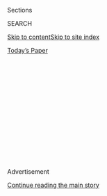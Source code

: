 <div id="app">

<div>

<div>

<div>

<div class="NYTAppHideMasthead css-1q2w90k e1suatyy0">

<div class="section css-ui9rw0 e1suatyy2">

<div class="css-eph4ug er09x8g0">

<div class="css-6n7j50">

</div>

<span class="css-1dv1kvn">Sections</span>

<div class="css-10488qs">

<span class="css-1dv1kvn">SEARCH</span>

</div>

[Skip to content](#site-content)[Skip to site
index](#site-index)

</div>

<div class="css-10698na e1huz5gh0">

</div>

</div>

<div id="masthead-bar-one" class="section hasLinks css-15hmgas e1csuq9d3">

<div class="css-uqyvli e1csuq9d0">

</div>

<div class="css-1uqjmks e1csuq9d1">

</div>

<div class="css-9e9ivx">

[](https://myaccount.nytimes3xbfgragh.onion/auth/login?response_type=cookie&client_id=vi)

</div>

<div class="css-1bvtpon e1csuq9d2">

[Today’s
Paper](https://www.nytimes3xbfgragh.onion/section/todayspaper)

</div>

</div>

</div>

</div>

<div data-aria-hidden="false">

<div id="site-content" data-role="main">

<div>

<div class="css-1aor85t" style="opacity:0.000000001;z-index:-1;visibility:hidden">

<div class="css-1hqnpie">

<div class="css-epjblv">

<span class="css-17xtcya">[Opinion](/section/opinion)</span><span class="css-x15j1o">|</span><span class="css-fwqvlz">TikTok
Is Wonderful. I Still Don’t Want It on My
Phone.</span>

</div>

<div class="css-k008qs">

<div class="css-1iwv8en">

<span class="css-18z7m18"></span>

<div>

</div>

</div>

<span class="css-1n6z4y">https://nyti.ms/30icsjT</span>

<div class="css-1705lsu">

<div class="css-4xjgmj">

<div class="css-4skfbu" data-role="toolbar" data-aria-label="Social Media Share buttons, Save button, and Comments Panel with current comment count" data-testid="share-tools">

  - 
  - 
  - 
  - 
    
    <div class="css-6n7j50">
    
    </div>

  - 
  - 

</div>

</div>

</div>

</div>

</div>

</div>

<div id="NYT_TOP_BANNER_REGION" class="css-13pd83m">

</div>

<div id="top-wrapper" class="css-1sy8kpn">

<div id="top-slug" class="css-l9onyx">

Advertisement

</div>

[Continue reading the main
story](#after-top)

<div class="ad top-wrapper" style="text-align:center;height:100%;display:block;min-height:250px">

<div id="top" class="place-ad" data-position="top" data-size-key="top">

</div>

</div>

<div id="after-top">

</div>

</div>

<div>

<div class="css-v5btjw etb61u70">

<div class="css-v05ibm etb61u71">

[Opinion](/section/opinion)

</div>

</div>

<div id="sponsor-wrapper" class="css-1hyfx7x">

<div id="sponsor-slug" class="css-19vbshk">

Supported by

</div>

[Continue reading the main
story](#after-sponsor)

<div id="sponsor" class="ad sponsor-wrapper" style="text-align:center;height:100%;display:block">

</div>

<div id="after-sponsor">

</div>

</div>

<div class="css-186x18t">

</div>

<div class="css-1vkm6nb ehdk2mb0">

# TikTok Is Wonderful. I Still Don’t Want It on My Phone.

</div>

There’s good reason to remain skeptical about the Chinese-owned company,
but for now it’s one of the best social media platforms.

<div class="css-18e8msd">

<div class="css-vp77d3 epjyd6m0">

<div class="css-1p10dcb ey68jwv0" data-aria-hidden="true">

![Kara
Swisher](https://static01.graylady3jvrrxbe.onion/images/2018/08/02/opinion/02swisher/02swisher-thumbLarge.png
"Kara Swisher")

</div>

<div class="css-1baulvz">

By <span class="css-1baulvz last-byline" itemprop="name">Kara
Swisher</span>

<div class="css-8atqhb">

Ms. Swisher is a contributing Opinion writer.

</div>

</div>

</div>

  - July 17,
    2020

  - 
    
    <div class="css-4xjgmj">
    
    <div class="css-d8bdto" data-role="toolbar" data-aria-label="Social Media Share buttons, Save button, and Comments Panel with current comment count" data-testid="share-tools">
    
      - 
      - 
      - 
      - 
        
        <div class="css-6n7j50">
        
        </div>
    
      - 
      - 
    
    </div>
    
    </div>

</div>

<div class="css-79elbk" data-testid="photoviewer-wrapper">

<div class="css-z3e15g" data-testid="photoviewer-wrapper-hidden">

</div>

<div class="css-1a48zt4 ehw59r15" data-testid="photoviewer-children">

![<span class="css-16f3y1r e13ogyst0" data-aria-hidden="true">People
making a TikTok dance video on the terrace of their residence in
Hyderabad,
India.</span><span class="css-cnj6d5 e1z0qqy90" itemprop="copyrightHolder"><span class="css-1ly73wi e1tej78p0">Credit...</span><span><span>Noah
Seelam/Agence France-Presse — Getty
Images</span></span></span>](https://static01.graylady3jvrrxbe.onion/images/2020/07/16/opinion/16Swisher/16Swisher-articleLarge-v2.jpg?quality=75&auto=webp&disable=upscale)

</div>

</div>

<div class="css-mdjrty">

[阅读简体中文版](https://cn.nytimes3xbfgragh.onion/opinion/20200720/tiktok-ban-china/ "Read in Simplified Chinese")[閱讀繁體中文版](https://cn.nytimes3xbfgragh.onion/opinion/20200720/tiktok-ban-china/zh-hant/ "Read in Traditional Chinese")

</div>

</div>

<div class="section meteredContent css-1r7ky0e" name="articleBody" itemprop="articleBody">

<div class="css-1fanzo5 StoryBodyCompanionColumn">

<div class="css-53u6y8">

I confess: I have a TikTok-designated burner phone.

The short-video sharing service sucked me in immediately with its
algorithmically perfect cascade of videos that has been designed to
entertain me for forever.

I marvel at how smoothly it works. I am even more gobsmacked by the
creativity on display — by many kinds of people, both professional
entertainers and just regular folks (and not just teenagers).

It is perhaps the best social media — with an emphasis on media —
network to come along in quite a while. Simply put, it is a wonderful
tech product.

Just recently: The shoe-jumping people. The superhero suit-switching
guy. Fabulous lesbian pairs like Madison Bailey and Mariah Linney. The
chai-making-judging stylings of Kevin Wilson, he of the perpetually
raised eyebrow. And of course, the comic Sarah Cooper’s epic and
eviscerating Trump translating.

</div>

</div>

<div class="css-1fanzo5 StoryBodyCompanionColumn">

<div class="css-53u6y8">

TikTok, of course, has many of the problems that plague other social
media platforms: the haters, the liars, the toxic posters. But it is —
for now — one of the better places to spend time online, compared with
other similar services.

</div>

</div>

<div class="css-79elbk" data-testid="photoviewer-wrapper">

<div class="css-z3e15g" data-testid="photoviewer-wrapper-hidden">

</div>

<div class="css-1a48zt4 ehw59r15" data-testid="photoviewer-children">

![<span class="css-16f3y1r e13ogyst0" data-aria-hidden="true">Roommates
who lost their jobs during the pandemic making a TikTok video on their
roof in
Brooklyn.</span><span class="css-cnj6d5 e1z0qqy90" itemprop="copyrightHolder"><span class="css-1ly73wi e1tej78p0">Credit...</span><span>Kirsten
Luce for The New York
Times</span></span>](https://static01.graylady3jvrrxbe.onion/images/2020/07/16/opinion/16Swisher2/merlin_171745821_cc5731ed-e82e-47bb-a740-8814d8681e26-articleLarge.jpg?quality=75&auto=webp&disable=upscale)

</div>

</div>

<div class="css-1fanzo5 StoryBodyCompanionColumn">

<div class="css-53u6y8">

Still, I don’t want TikTok on my main iPhone. The reason is obvious to
most people who have been [paying attention to the
news](https://www.nytimes3xbfgragh.onion/2020/07/15/technology/tiktok-washington-lobbyist.html)
of late: I worry about security and surveillance because TikTok is owned
by a Chinese company (called ByteDance).

In some ways, I feel stupid revving up my Google Pixel to use one app
since there is no proof of nefarious behavior by TikTok. And many
American tech companies whose services live on my mobile phone are,
let’s be honest, data thieves themselves.

But while the efforts by U.S. companies to suck up personal data and
turn it into revenue are ongoing, the many tech firms operating in China
can be influenced and even controlled by the Chinese government. With
quite a lot of confidential information on my phone, I have become extra
wary.

</div>

</div>

<div class="css-1fanzo5 StoryBodyCompanionColumn">

<div class="css-53u6y8">

Let me be clear: I am not faux indignant with a [Mike Pompeo-level of
alarm](https://www.nytimes3xbfgragh.onion/reuters/2020/07/07/business/07reuters-usa-tiktok-china-pompeo.html)
about TikTok. The secretary of state recently made one of this
administration’s typically disingenuous threats that it might move to
ban the app for security reasons, while also referencing actions taken
against other Chinese companies like Huawei and ZTE.

TikTok pushed back, noting after the Pompeo barb that the company has an
American chief executive and hundreds of key leaders based in the United
States.

“We have no higher priority than promoting a safe and secure app
experience for our users,” a TikTok representative said in a statement.
“We have never provided user data to the Chinese government, nor would
we do so if asked.” Though small, with only 35 people on staff, TikTok
has also leaned into significantly upgrading its lobbying forces in
Washington.

That makes sense since the anti-TikTok sentiment is gaining steam in the
capital. Aside from Mr. Pompeo’s bluster, there is a [Republican bill in
Congress pushed by Senator Josh
Hawley](https://www.nytimes3xbfgragh.onion/reuters/2020/07/15/technology/15reuters-usa-legislation-tiktok.html)
to ban the app on federal phones, and many companies have also expressed
worries about its use on corporate phones. There is also a previous and
continuing effort spearheaded by Senator Marco Rubio for the Committee
on Foreign Investment in the United States to look more closely at the
2017 acquisition by ByteDance of Musical.ly, which later became TikTok.

Democrats have also begun to pile on, backing an effort to look into
further violations by TikTok of the Children’s Online Privacy Protection
Act, asking [regulators to
investigate](https://www.nytimes3xbfgragh.onion/reuters/2020/07/07/business/07reuters-tiktok-privacy-children-exclusive.html)whether
the company has since breached [a previous $5.7 million
settlement](https://www.ftc.gov/news-events/press-releases/2019/02/video-social-networking-app-musically-agrees-settle-ftc)with
the Federal Trade Commission over the illegal collection of children’s
personal data.

TikTok is also getting flack abroad, such as a recent move by India in a
sweeping banning of 59 Chinese apps, noting they posed threats to the
country’s “sovereignty and
security.”

</div>

</div>

<div class="css-79elbk" data-testid="photoviewer-wrapper">

<div class="css-z3e15g" data-testid="photoviewer-wrapper-hidden">

</div>

<div class="css-1a48zt4 ehw59r15" data-testid="photoviewer-children">

<div class="css-1xdhyk6 erfvjey0">

<span class="css-1ly73wi e1tej78p0">Image</span>

<div class="css-zjzyr8">

<div data-testid="lazyimage-container" style="height:275.82222222222225px">

</div>

</div>

</div>

<span class="css-16f3y1r e13ogyst0" data-aria-hidden="true">A
pediatrician in Shaoxing, China, recording a TikTok video to provide
information about various
diseases.</span><span class="css-cnj6d5 e1z0qqy90" itemprop="copyrightHolder"><span class="css-1ly73wi e1tej78p0">Credit...</span><span>Costfoto/Barcroft
Media, via Getty Images</span></span>

</div>

</div>

<div class="css-1fanzo5 StoryBodyCompanionColumn">

<div class="css-53u6y8">

The obvious problem for TikTok is a backdrop of heinous digital
surveillance practices by the Chinese government, in its country and
elsewhere, sometimes to quash internal dissent and control its
population, and sometimes to get a leg up on technology by swiping it.
There’s no doubt the Chinese government can control tech firms in China
and has been active in disinformation campaigns on social networks.

</div>

</div>

<div class="css-1fanzo5 StoryBodyCompanionColumn">

<div class="css-53u6y8">

But, aside from the data collection that resulted in the F.T.C.
settlement (a relatively common type of violation), it is still unproven
that TikTok is doing what its detractors are alleging. The company has
been adamant that it stores U.S. user data in the United States, with
back up in Singapore. And then there are complicated tech issues related
to mobile phones, which were best expressed by the tech analyst Ben
Thompson in a recent post on his Stratchery blog: “Banning TikTok
because it is surreptitiously stealing your email doesn’t make technical
sense.”

But he also pointed out that TikTok notes in its privacy policy that “we
may share your information with a parent, subsidiary, or other affiliate
of our corporate group.”

In other words, just because TikTok doesn’t grab your personal
information now does not mean it will not or might not be compelled to
do so in the future. (TikTok says such legal language is standard.)

As for China’s increasingly aggressive application of its
[unconscionable national intelligence
law](https://www.nytimes3xbfgragh.onion/2020/06/28/world/asia/china-hong-kong-national-security-law.html?searchResultPosition=1),
sources with knowledge of the company tell me TikTok is not bound to it
due to its unusual corporate structure. The app, by the way, is
unavailable in China itself.

There are also worries about censorship, since many things have been
disallowed on the app. And, of course, Chinese influence over users.
“The point, though, is not just censorship, but its inverse:
propaganda,” Mr. Thompson wrote. “TikTok’s algorithm, unmoored from the
constraints of your social network or professional content creators, is
free to promote whatever videos it likes, without anyone knowing the
difference.”

He’s right about the concerns and how they will only grow, which is why
TikTok needs to take care, as its popularity explodes, to not fritter
away a good thing.

</div>

</div>

<div class="css-1fanzo5 StoryBodyCompanionColumn">

<div class="css-53u6y8">

There’s one way to make the company’s claims of safety stick. TikTok’s
recent hiring of a well-regarded former Disney executive, Kevin Mayer,
as chief executive is a flashing signal that the company is likely to
spin off of ByteDance as a U.S. company. Going public in America could
mean definitively breaking its chains to the Chinese government — and
perhaps be the best possible answer to the company’s critics. That would
also give TikTok its best shot at becoming a formidable competitor to
Facebook.

That would be a good thing, removing the shadow cast by the Chinese
government and reassuring users like me who wait in anticipation of
Sarah Cooper’s next Trumptastic video.

But until that day, I’m keeping her, the Donald and TikTok on my burner
phone.

</div>

</div>

<div>

</div>

<div class="css-1fanzo5 StoryBodyCompanionColumn">

<div class="css-53u6y8">

*The Times is committed to publishing* [*a diversity of
letters*](https://www.nytimes3xbfgragh.onion/2019/01/31/opinion/letters/letters-to-editor-new-york-times-women.html)
*to the editor. We’d like to hear what you think about this or any of
our articles. Here are some*
[*tips*](https://help.nytimes3xbfgragh.onion/hc/en-us/articles/115014925288-How-to-submit-a-letter-to-the-editor)*.
And here’s our email:*
[*letters@NYTimes.com*](mailto:letters@NYTimes.com)*.*

*Follow The New York Times Opinion section on*
[*Facebook*](https://www.facebookcorewwwi.onion/nytopinion)*,* [*Twitter
(@NYTopinion)*](http://twitter.com/NYTOpinion) *and*
[*Instagram*](https://www.instagram.com/nytopinion/)*, and sign up for
the* [*Opinion Today
newsletter*](http://www.nytimes3xbfgragh.onion/newsletters/opiniontoday/)*.*

</div>

</div>

</div>

<div>

</div>

<div>

</div>

<div>

</div>

<div>

<div id="bottom-wrapper" class="css-1ede5it">

<div id="bottom-slug" class="css-l9onyx">

Advertisement

</div>

[Continue reading the main
story](#after-bottom)

<div id="bottom" class="ad bottom-wrapper" style="text-align:center;height:100%;display:block;min-height:90px">

</div>

<div id="after-bottom">

</div>

</div>

</div>

</div>

</div>

## Site Index

<div>

</div>

## Site Information Navigation

  - [© <span>2020</span> <span>The New York Times
    Company</span>](https://help.nytimes3xbfgragh.onion/hc/en-us/articles/115014792127-Copyright-notice)

<!-- end list -->

  - [NYTCo](https://www.nytco.com/)
  - [Contact
    Us](https://help.nytimes3xbfgragh.onion/hc/en-us/articles/115015385887-Contact-Us)
  - [Work with us](https://www.nytco.com/careers/)
  - [Advertise](https://nytmediakit.com/)
  - [T Brand Studio](http://www.tbrandstudio.com/)
  - [Your Ad
    Choices](https://www.nytimes3xbfgragh.onion/privacy/cookie-policy#how-do-i-manage-trackers)
  - [Privacy](https://www.nytimes3xbfgragh.onion/privacy)
  - [Terms of
    Service](https://help.nytimes3xbfgragh.onion/hc/en-us/articles/115014893428-Terms-of-service)
  - [Terms of
    Sale](https://help.nytimes3xbfgragh.onion/hc/en-us/articles/115014893968-Terms-of-sale)
  - [Site
    Map](https://spiderbites.nytimes3xbfgragh.onion)
  - [Help](https://help.nytimes3xbfgragh.onion/hc/en-us)
  - [Subscriptions](https://www.nytimes3xbfgragh.onion/subscription?campaignId=37WXW)

</div>

</div>

</div>

</div>
